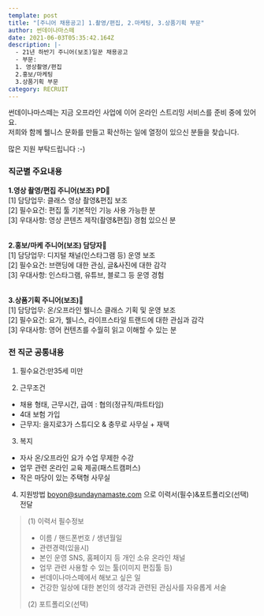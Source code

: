 ```yaml
---
template: post
title: "[주니어 채용공고] 1.촬영/편집, 2.마케팅, 3.상품기획 부문"
author: 썬데이나마스떼
date: 2021-06-03T05:35:42.164Z
description: |-
  - 21년 하반기 주니어(보조)일꾼 채용공고
  - 부문: 
  1. 영상촬영/편집
  2.홍보/마케팅
  3.상품기획 부문
category: RECRUIT
---
```

썬데이나마스떼는 지금 오프라인 사업에 이어 온라인 스트리밍 서비스를 준비 중에 있어요.\
저희와 함께 웰니스 문화를 만들고 확산하는 일에 열정이 있으신 분들을 찾습니다.

많은 지원 부탁드립니다 :-)

### 직군별 주요내용

**1.영상 촬영/편집 주니어(보조) PD**🎥\
\[1] 담당업무: 클래스 영상 촬영&편집 보조\
\[2] 필수요건: 편집 툴 기본적인 기능 사용 가능한 분\
\[3] 우대사항: 영상 콘텐츠 제작(촬영&편집) 경험 있으신 분

\
**2.홍보/마케 주니어(보조) 담당자**🤳\
\[1] 담당업무: 디지털 채널(인스타그램 등) 운영 보조\
\[2] 필수요건: 브랜딩에 대한 관심, 글&사진에 대한 감각\
\[3] 우대사항: 인스타그램, 유튜브, 블로그 등 운영 경험

\
**3.상품기획 주니어(보조)**🧘\
\[1] 담당업무: 온/오프라인 웰니스 클래스 기획 및 운영 보조\
\[2] 필수요건: 요가, 웰니스, 라이프스타일 트랜드에 대한 관심과 감각\
\[3] 우대사항: 영어 컨텐츠를 수월히 읽고 이해할 수 있는 분


### 전 직군 공통내용

1. 필수요건:만35세 미만

2. 근무조건

* 채용 형태, 근무시간, 급여 : 협의(정규직/파트타임)
* 4대 보험 가입
* 근무지: 을지로3가 스튜디오 & 충무로 사무실 + 재택

3. 복지

* 자사 온/오프라인 요가 수업 무제한 수강
* 업무 관련 온라인 교육 제공(패스트캠퍼스)
* 작은 마당이 있는 주택형 사무실

4. 지원방법
   boyon@sundaynamaste.com 으로 이력서(필수)&포트폴리오(선택) 전달

> (1) 이력서  필수정보
>
> * 이름 / 핸드폰번호 / 생년월일
> * 관련경력(있을시)
> * 본인 운영 SNS, 홈페이지 등 개인 소유 온라인 채널
> * 업무 관련 사용할 수 있는 툴(이미지 편집툴 등)
> * 썬데이나마스떼에서 해보고 싶은 일
> * 건강한 일상에 대한 본인의 생각과 관련된 관심사를 자유롭게 서술
>
> (2) 포트폴리오(선택)